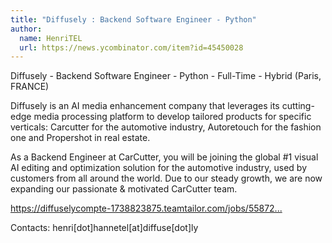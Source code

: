 ```yaml
---
title: "Diffusely : Backend Software Engineer - Python"
author:
  name: HenriTEL
  url: https://news.ycombinator.com/item?id=45450028
---
```

Diffusely - Backend Software Engineer - Python - Full-Time - Hybrid (Paris, FRANCE)

Diffusely is an AI media enhancement company that leverages its cutting-edge media processing platform to develop tailored products for specific verticals: Carcutter for the automotive industry, Autoretouch for the fashion one and Propershot in real estate.

As a Backend Engineer at CarCutter, you will be joining the global #1 visual AI editing and optimization solution for the automotive industry, used by customers from all around the world. Due to our steady growth, we are now expanding our passionate &amp; motivated CarCutter team.

<a href="https:&#x2F;&#x2F;diffuselycompte-1738823875.teamtailor.com&#x2F;jobs&#x2F;5587263-senior-back-end-engineer" rel="nofollow">https:&#x2F;&#x2F;diffuselycompte-1738823875.teamtailor.com&#x2F;jobs&#x2F;55872...</a>

Contacts: henri[dot]hannetel[at]diffuse[dot]ly
<JobApplication />
